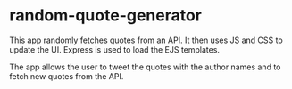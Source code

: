 # random-quote-generator

This app randomly fetches quotes from an API. It then uses JS and CSS to update the UI. Express is used to load the EJS templates.

The app allows the user to tweet the quotes with the author names and to fetch new quotes from the API.
